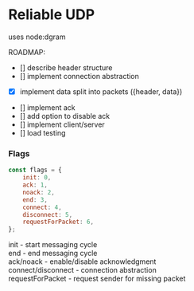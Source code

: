 # Reliable UDP

uses node:dgram


ROADMAP:
- [] describe header structure
- [] implement connection abstraction
- [x] implement data split into packets ({header, data})
- [] implement ack
- [] add option to disable ack
- [] implement client/server
- [] load testing

### Flags
```javascript
const flags = {
    init: 0,
    ack: 1,
    noack: 2,
    end: 3,
    connect: 4,
    disconnect: 5,
    requestForPacket: 6,
};
```
init - start messaging cycle  
end - end messaging cycle  
ack/noack - enable/disable acknowledgment  
connect/disconnect - connection abstraction  
requestForPacket - request sender for missing packet  
